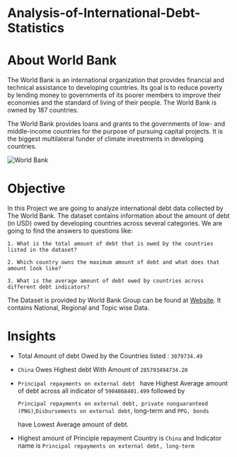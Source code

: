 # Analysis-of-International-Debt-Statistics

# About World Bank 
The World Bank is an international organization that provides financial and technical assistance to developing countries. Its goal is to reduce poverty by lending money to governments of its poorer members to improve their economies and the standard of living of their people. The World Bank is owned by 187 countries. 


The World Bank provides loans and grants to the governments of low- and middle-income countries for the purpose of pursuing capital projects. It is the biggest multilateral funder of climate investments in developing countries.

![World Bank](https://github.com/sid-25L/Analysis-of-International-Debt-Statistics/assets/137102972/7ca21720-1909-41f3-87f8-1af173af1337)

# Objective


In this Project  we are going to analyze international debt data collected by The World Bank. The dataset contains information about the amount of debt (in USD) owed by developing countries across several categories. We are going to find the answers to questions like:



`1. What is the total amount of debt that is owed by the countries listed in the dataset?`


`2. Which country owns the maximum amount of debt and what does that amount look like?`


`3. What is the average amount of debt owed by countries across different debt indicators?`




The Dataset is provided by World Bank Group can be found at [Website](https://www.worldbank.org/en/programs/debt-statistics/ids#analytical). It contains National, Regional and Topic wise Data.


# Insights


- Total Amount of debt Owed by the Countries listed : `3079734.49`


- `China`	Owes Highest debt With Amount of `285793494734.20`
  
  
- `Principal repayments on external debt ` have Highest Average amount of debt across all indicator of `5904868401.499` followed by
  

  `Principal repayments on external debt, private nonguaranteed (PNG)`,`Disbursements on external debt`, long-term and `PPG, bonds`


   have Lowest Average amount of debt.

  
-  Highest amount of Principle repayment Country is `China` and Indicator name is `Principal repayments on external debt, long-term`
